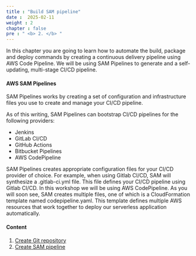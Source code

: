 ```yaml
---
title : "Build SAM pipeline"
date :  2025-02-11
weight : 2
chapter : false
pre : " <b> 2. </b> "
---
```

In this chapter you are going to learn how to automate the build, package and deploy commands by creating a continuous delivery pipeline using AWS Code Pipeline. We will be using SAM Pipelines to generate and a self-updating, multi-stage CI/CD pipeline.

#### AWS SAM Pipelines

SAM Pipelines works by creating a set of configuration and infrastructure files you use to create and manage your CI/CD pipeline.

As of this writing, SAM Pipelines can bootstrap CI/CD pipelines for the following providers:

- Jenkins
- GitLab CI/CD
- GitHub Actions
- Bitbucket Pipelines
- AWS CodePipeline

SAM Pipelines creates appropriate configuration files for your CI/CD provider of choice. For example, when using Gitlab CI/CD, SAM will synthesize a .gitlab-ci.yml file. This file defines your CI/CD pipeline using Gitlab CI/CD. In this workshop we will be using AWS CodePipeline. As you will soon see, SAM creates multiple files, one of which is a CloudFormation template named codepipeline.yaml. This template defines multiple AWS resources that work together to deploy our serverless application automatically.

#### Content

1. [Create Git repository](2-1-create-git-repo)
2. [Create SAM pipeline](2-2-create-pipeline)
